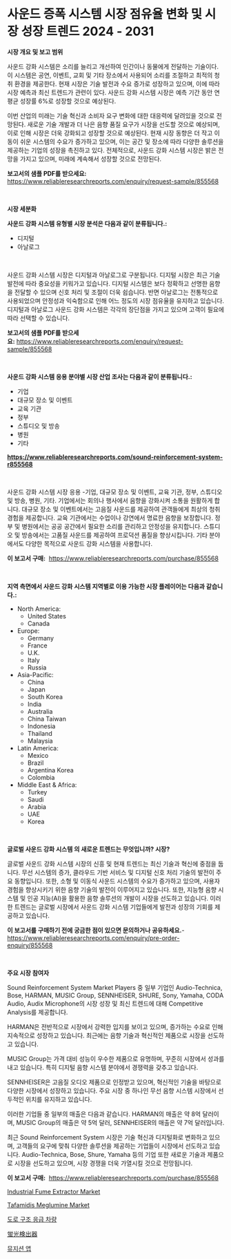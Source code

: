 <p><h1>사운드 증폭 시스템 시장 점유율 변화 및 시장 성장 트렌드 2024 - 2031</h1></p><p><strong>시장 개요 및 보고 범위</strong></p>
<p><p>사운드 강화 시스템은 소리를 늘리고 개선하여 인간이나 동물에게 전달하는 기술이다. 이 시스템은 공연, 이벤트, 교회 및 기타 장소에서 사용되어 소리를 조절하고 최적의 청취 환경을 제공한다. 현재 시장은 기술 발전과 수요 증가로 성장하고 있으며, 이에 따라 시장 예측과 최신 트렌드가 관련이 있다. 사운드 강화 시스템 시장은 예측 기간 동안 연평균 성장률 6%로 성장할 것으로 예상된다.</p><p>이번 산업의 미래는 기술 혁신과 소비자 요구 변화에 대한 대응력에 달려있을 것으로 전망된다. 새로운 기술 개발과 더 나은 음향 품질 요구가 시장을 선도할 것으로 예상되며, 이로 인해 시장은 더욱 강화되고 성장할 것으로 예상된다. 현재 시장 동향은 더 작고 이동이 쉬운 시스템의 수요가 증가하고 있으며, 이는 공간 및 장소에 따라 다양한 솔루션을 제공하는 기업의 성장을 촉진하고 있다. 전체적으로, 사운드 강화 시스템 시장은 밝은 전망을 가지고 있으며, 미래에 계속해서 성장할 것으로 전망된다.</p></p>
<p><strong>보고서의 샘플 PDF를 받으세요:</strong> <a href="https://www.reliableresearchreports.com/enquiry/request-sample/855568">https://www.reliableresearchreports.com/enquiry/request-sample/855568</a></p>
<p>&nbsp;</p>
<p><strong>시장 세분화</strong></p>
<p><strong>사운드 강화 시스템 유형별 시장 분석은 다음과 같이 분류됩니다.:</strong></p>
<p><ul><li>디지털</li><li>아날로그</li></ul></p>
<p>&nbsp;</p>
<p><p>사운드 강화 시스템 시장은 디지털과 아날로그로 구분됩니다. 디지털 시장은 최근 기술 발전에 따라 중요성을 키워가고 있습니다. 디지털 시스템은 보다 정확하고 선명한 음향을 전달할 수 있으며 신호 처리 및 조절이 더욱 쉽습니다. 반면 아날로그는 전통적으로 사용되었으며 안정성과 익숙함으로 인해 어느 정도의 시장 점유율을 유지하고 있습니다. 디지털과 아날로그 사운드 강화 시스템은 각각의 장단점을 가지고 있으며 고객이 필요에 따라 선택할 수 있습니다.</p></p>
<p><strong>보고서의 샘플 PDF를 받으세요:</strong>&nbsp;<a href="https://www.reliableresearchreports.com/enquiry/request-sample/855568">https://www.reliableresearchreports.com/enquiry/request-sample/855568</a></p>
<p>&nbsp;</p>
<p><strong> 사운드 강화 시스템 응용 분야별 시장 산업 조사는 다음과 같이 분류됩니다.:</strong></p>
<p><ul><li>기업</li><li>대규모 장소 및 이벤트</li><li>교육 기관</li><li>정부</li><li>스튜디오 및 방송</li><li>병원</li><li>기타</li></ul></p>
<p><strong><a href="https://www.reliableresearchreports.com/sound-reinforcement-system-r855568">https://www.reliableresearchreports.com/sound-reinforcement-system-r855568</a></strong></p>
<p>&nbsp;</p>
<p><p>사운드 강화 시스템 시장 응용 -기업, 대규모 장소 및 이벤트, 교육 기관, 정부, 스튜디오 및 방송, 병원, 기타. 기업에서는 회의나 행사에서 음향을 강화시켜 소통을 원활하게 합니다. 대규모 장소 및 이벤트에서는 고음질 사운드를 제공하여 관객들에게 최상의 청취 경험을 제공합니다. 교육 기관에서는 수업이나 강연에서 명료한 음향을 보장합니다. 정부 및 병원에서는 공공 공간에서 필요한 소리를 관리하고 안정성을 유지합니다. 스튜디오 및 방송에서는 고품질 사운드를 제공하여 프로덕션 품질을 향상시킵니다. 기타 분야에서도 다양한 목적으로 사운드 강화 시스템을 사용합니다.</p></p>
<p><strong>이 보고서 구매:</strong>&nbsp; <a href="https://www.reliableresearchreports.com/purchase/855568">https://www.reliableresearchreports.com/purchase/855568</a></p>
<p>&nbsp;</p>
<p><strong>지역 측면에서 사운드 강화 시스템 지역별로 이용 가능한 시장 플레이어는 다음과 같습니다.:</strong></p>
<p><ul>
    <li>
        North America:
        <ul>
            <li>United States</li>
            <li>Canada</li>
        </ul>
    </li>
    <li>
        Europe:
        <ul>
            <li>Germany</li>
            <li>France</li>
            <li>U.K.</li>
            <li>Italy</li>
            <li>Russia</li>
        </ul>
    </li>
    <li>
        Asia-Pacific:
        <ul>
            <li>China</li>
            <li>Japan</li>
            <li>South Korea</li>
            <li>India</li>
            <li>Australia</li>
            <li>China Taiwan</li>
            <li>Indonesia</li>
            <li>Thailand</li>
            <li>Malaysia</li>
        </ul>
    </li>
    <li>
        Latin America:
        <ul>
            <li>Mexico</li>
            <li>Brazil</li>
            <li>Argentina Korea</li>
            <li>Colombia</li>
        </ul>
    </li>
    <li>
        Middle East & Africa:
        <ul>
            <li>Turkey</li>
            <li>Saudi</li>
            <li>Arabia</li>
            <li>UAE</li>
            <li>Korea</li>
        </ul>
    </li>
    </ul></p>
<p>&nbsp;</p>
<p><strong>글로벌 사운드 강화 시스템 의 새로운 트렌드는 무엇입니까? 시장?</strong></p>
<p><p>글로벌 사운드 강화 시스템 시장의 신흥 및 현재 트렌드는 최신 기술과 혁신에 중점을 둡니다. 무선 시스템의 증가, 클라우드 기반 서비스 및 디지털 신호 처리 기술의 발전이 주요 동향입니다. 또한, 소형 및 이동식 사운드 시스템의 수요가 증가하고 있으며, 사용자 경험을 향상시키기 위한 음향 기술의 발전이 이루어지고 있습니다. 또한, 지능형 음향 시스템 및 인공 지능(AI)을 활용한 음향 솔루션의 개발이 시장을 선도하고 있습니다. 이러한 트렌드는 글로벌 시장에서 사운드 강화 시스템 기업들에게 발전과 성장의 기회를 제공하고 있습니다.</p></p>
<p><strong>이 보고서를 구매하기 전에 궁금한 점이 있으면 문의하거나 공유하세요.</strong>- <a href="https://www.reliableresearchreports.com/enquiry/pre-order-enquiry/855568">https://www.reliableresearchreports.com/enquiry/pre-order-enquiry/855568</a></p>
<p>&nbsp;</p>
<p><strong>주요 시장 참여자</strong></p>
<p><p>Sound Reinforcement System Market Players 중 일부 기업인 Audio-Technica, Bose, HARMAN, MUSIC Group, SENNHEISER, SHURE, Sony, Yamaha, CODA Audio, Audix Microphone의 시장 성장 및 최신 트렌드에 대해 Competitive Analysis를 제공합니다.</p><p>HARMAN은 전반적으로 시장에서 강력한 입지를 보이고 있으며, 증가하는 수요로 인해 지속적으로 성장하고 있습니다. 최근에는 음향 기술과 혁신적인 제품으로 시장을 선도하고 있습니다.</p><p>MUSIC Group는 가격 대비 성능이 우수한 제품으로 유명하며, 꾸준히 시장에서 성과를 내고 있습니다. 특히 디지털 음향 시스템 분야에서 경쟁력을 갖추고 있습니다.</p><p>SENNHEISER은 고음질 오디오 제품으로 인정받고 있으며, 혁신적인 기술을 바탕으로 다양한 시장에서 성장하고 있습니다. 주요 시장 중 하나인 무선 음향 시스템 시장에서 선두적인 위치를 유지하고 있습니다.</p><p>이러한 기업들 중 일부의 매출은 다음과 같습니다. HARMAN의 매출은 약 8억 달러이며, MUSIC Group의 매출은 약 5억 달러, SENNHEISER의 매출은 약 7억 달러입니다.</p><p>최근 Sound Reinforcement System 시장은 기술 혁신과 디지털화로 변화하고 있으며, 고객들의 요구에 맞춰 다양한 솔루션을 제공하는 기업들이 시장에서 선도하고 있습니다. Audio-Technica, Bose, Shure, Yamaha 등의 기업 또한 새로운 기술과 제품으로 시장을 선도하고 있으며, 시장 경쟁을 더욱 가열시킬 것으로 전망됩니다.</p></p>
<p><strong>이 보고서 구매:</strong>&nbsp;&nbsp;<a href="https://www.reliableresearchreports.com/purchase/855568">https://www.reliableresearchreports.com/purchase/855568</a></p>
<p><p><a href="https://github.com/Chiragrp22/Market-Research-Report-List-4/blob/main/industrial-fume-extractor-market.md">Industrial Fume Extractor Market</a></p><p><a href="https://summer-dogwood-3e9.notion.site/Tafamidis-Meglumine-Market-Research-Report-Forecasted-for-Period-from-2024-2031-by-Market-Type-M-089ba733b37a4829986900c6e7906b44">Tafamidis Meglumine Market</a></p><p><a href="https://github.com/bunxhcci35271755/Market-Research-Report-List-1/blob/main/978456019732.md">도로 구조 응급 차량</a></p><p><a href="https://github.com/hwbcz413288296/Market-Research-Report-List-1/blob/main/824473121179.md">蛍光検出器</a></p><p><a href="https://medium.com/@percymckty3ytenzie89676/%EC%9D%8C%EC%95%85%EA%B0%80-%EC%95%B1-%EC%8B%9C%EC%9E%A5-%EC%8B%9C%EC%9E%A5-cagr-%EC%8B%9C%EC%9E%A5-%EB%8F%99%ED%96%A5-%EB%B0%8F-%EC%84%B1%EC%9E%A5-%EC%A0%84%EB%9E%B5%EC%97%90-%EB%8C%80%ED%95%9C-%ED%86%B5%EC%B0%B0%EB%A0%A5-24eb7f706474">뮤지션 앱</a></p></p>